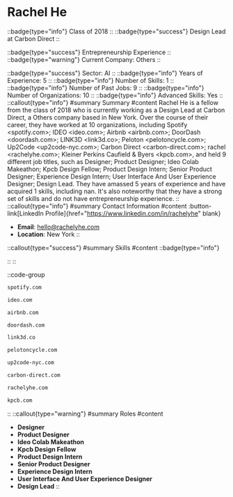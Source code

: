 # Rachel He
::badge{type="info"}
Class of 2018
::
::badge{type="success"}
Design Lead at Carbon Direct
::

::badge{type="success"}
Entrepreneurship Experience
::
::badge{type="warning"}
Current Company: Others
::

::badge{type="success"}
Sector: AI
::
::badge{type="info"}
Years of Experience: 5
::
::badge{type="info"}
Number of Skills: 1
::
::badge{type="info"}
Number of Past Jobs: 9
::
::badge{type="info"}
Number of Organizations: 10
::
::badge{type="info"}
Advanced Skills: Yes
::
::callout{type="info"}
#summary
Summary
#content
Rachel He is a fellow from the class of 2018 who is currently working as a Design Lead at Carbon Direct, a Others company based in New York. Over the course of their career, they have worked at 10 organizations, including Spotify <spotify.com>; IDEO <ideo.com>; Airbnb <airbnb.com>; DoorDash <doordash.com>; LINK3D <link3d.co>; Peloton <pelotoncycle.com>; Up2Code <up2code-nyc.com>; Carbon Direct <carbon-direct.com>; rachel <rachelyhe.com>; Kleiner Perkins Caufield & Byers <kpcb.com>, and held 9 different job titles, such as Designer; Product Designer; Ideo Colab Makeathon; Kpcb Design Fellow; Product Design Intern; Senior Product Designer; Experience Design Intern; User Interface And User Experience Designer; Design Lead. They have amassed 5 years of experience and have acquired 1 skills, including nan. It's also noteworthy that they have a strong set of skills and do not have entrepreneurship experience.
::
::callout{type="info"}
#summary
Contact Information
#content
:button-link[LinkedIn Profile]{href="https://www.linkedin.com/in/rachelyhe" blank}
- **Email**: hello@rachelyhe.com
- **Location**: New York
::

::callout{type="success"}
#summary
Skills
#content
::badge{type="info"}

::
::

::code-group
```bash [Spotify]
spotify.com
```
```bash [IDEO]
ideo.com
```
```bash [Airbnb]
airbnb.com
```
```bash [DoorDash]
doordash.com
```
```bash [LINK3D]
link3d.co
```
```bash [Peloton]
pelotoncycle.com
```
```bash [Up2Code]
up2code-nyc.com
```
```bash [Carbon Direct]
carbon-direct.com
```
```bash [rachel]
rachelyhe.com
```
```bash [Kleiner Perkins Caufield & Byers]
kpcb.com
```
::
::callout{type="warning"}
#summary
Roles
#content
- **Designer**
- **Product Designer**
- **Ideo Colab Makeathon**
- **Kpcb Design Fellow**
- **Product Design Intern**
- **Senior Product Designer**
- **Experience Design Intern**
- **User Interface And User Experience Designer**
- **Design Lead**
::

